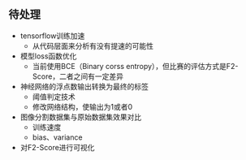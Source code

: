 ## 待处理

+  tensorflow训练加速
   +  从代码层面来分析有没有提速的可能性
+  模型loss函数优化
   +  当前使用BCE（Binary corss entropy），但比赛的评估方式是F2-Score，二者之间有一定差异
+  神经网络的浮点数输出转换为最终的标签
   +  阈值判定技术
   +  修改网络结构，使输出为1或者0
+  图像分割数据集与原始数据集效果对比
   +  训练速度
   +  bias、variance
+  对F2-Score进行可视化